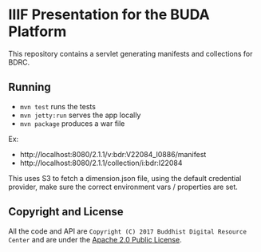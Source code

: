 # IIIF Presentation for the BUDA Platform

This repository contains a servlet generating manifests and collections for BDRC.

## Running

- `mvn test` runs the tests
- `mvn jetty:run` serves the app locally
- `mvn package` produces a war file

Ex: 
- http://localhost:8080/2.1.1/v:bdr:V22084_I0886/manifest
- http://localhost:8080/2.1.1/collection/i:bdr:I22084

This uses S3 to fetch a dimension.json file, using the default credential provider, make sure the correct environment vars / properties are set.

## Copyright and License

All the code and API are `Copyright (C) 2017 Buddhist Digital Resource Center` and are under the [Apache 2.0 Public License](LICENSE).
